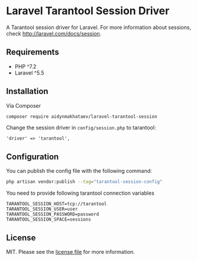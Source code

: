 # Laravel Tarantool Session Driver

A Tarantool session driver for Laravel. For more information about sessions, check http://laravel.com/docs/session.

## Requirements

- PHP ^7.2
- Laravel ^5.5

## Installation

Via Composer

```bash
composer require aidynmakhataev/laravel-tarantool-session
```

Change the session driver in `config/session.php` to tarantool:

    'driver' => 'tarantool',

## Configuration

You can publish the config file with the following command:

```bash
php artisan vendor:publish --tag="tarantool-session-config"
```

You need to provide following tarantool connection variables
```dotenv
TARANTOOL_SESSION_HOST=tcp://tarantool
TARANTOOL_SESSION_USER=user
TARANTOOL_SESSION_PASSWORD=password
TARANTOOL_SESSION_SPACE=sessions
```

## License

MIT. Please see the [license file](license.md) for more information.
